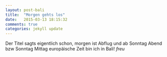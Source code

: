 ```yaml
---
layout: post-bali
title:  "Morgen gehts los"
date:   2015-03-13 18:15:32
comments: true
categories: jekyll update
---
```

Der Titel sagts eigentlich schon, morgen ist Abflug und ab Sonntag Abend bzw Sonntag Mittag europäische Zeit bin ich in Bali! *freu*

